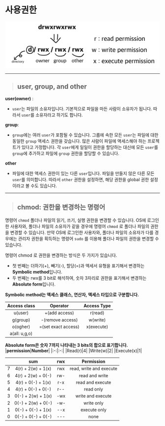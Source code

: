 # 사용권한
<img src="./img/drwx.png"></img>
***
> ## user, group, and other
**user(owner)** : 
* `user`는 파일의 소유자입니다. 기본적으로 파일을 마든 사람이 소유자가 됩니다. 따라서 `user`를 소유자라고 하기도 합니다.

**group**:
* `group`에는 여러 `user`가 포함될 수 있습니다. 그룹에 속한 모든 `user`는 파일에 대한 동일한 `group` 액세스 권한을 갖습니다. 많은 사람이 파일에 액세스해야 하는 프로젝트가 있다고 가정합니다. 각 `user`에게 일일이 권한을 할당하는 대신에 모든 `user`를 `group`에 추가하고 파일에 `group` 권한을 할당할 수 있습니다. 

**other**
* 파일에 대한 액세스 권한이 있는 다른 `user`입니다. 파일을 만들지 않은 다른 모든 `user`를 의미합니다. 따라서 `other` 권한을 설정하면, 해당 권한을 global 권한 설정이라고 볼 수도 있습니다.
***
> ## chmod: 권한을 변경하는 명령어
명령어 `chmod` 폴더나 파일의 읽기, 쓰기, 실행 권한을 변경할 수 있습니다. OS에 로그인한 사용자와, 폴더나 파일의 소유자가 같을 경우에 명령어 `chmod` 로 폴더나 파일의 권한을 변경할 수 있습니다. 만약 OS에 로그인한 사용자와, 폴더나 파일의 소유자가 다를 경우에는 관리자 권한을 획득하는 명령어 `sudo` 를 이용해 폴더나 파일의 권한을 변경할 수 있습니다.

명령어 chmod 로 권한을 변경하는 방식은 두 가지가 있습니다.
* 첫 번째는 더하기(+), 빼기(-), 할당(=)과 액세서 유형을 표기해서 변경하는 **Symbolic method**입니다.
* 두 번째는 rwx를 3 bit로 해석하여, 숫자 3자리로 권한을 표기해서 변경하는 **Absolute form**입니다.

**Symbolic method는 액세스 클래스, 연산자, 액세스 타입으로 구분합니다.**

|**Access class**|**Operator**|**Access Type**|
|:-:|:--:|:-:|
|u(user)|+(add access)|r(read)|
|g(group)|-(remove access)|w(write)|
|o(ogher)|=(set exact access)|x(execute)|
|a(all: u,g,o)|||

**Absolute form은 숫자 7까지 나타내는 3 bits의 합으로 표기합니다.**
|**permission**|**Number**|
|:-:|:-:|
|Read(r)|4|
|Write(w)|2|
|Execute(x)|1|

||**sum**|**rwx**|**Permission**|
|:-:|:-:|:-:|:-:|
|7|4(r) + 2(w) + 1(x)|rwx|read, write and execute|
|6|4(r) + 2(w) + 0(-)|rw-|read and write|
|5|4(r) + 0(-) + 1(x)|r-x|read and execute|
|4|4(r) + 0(-) + 0(-)|r--|read only|
|3|0(-) + 2(w) + 1(x)|-wx|write and execute|
|2|0(-) + 2(w) + 0(-)|-w-|write only|
|1|0(-) + 0(-) + 1(x)|--x|execute only|
|0|0(-) + 0(-) + 0(-)|---|none|